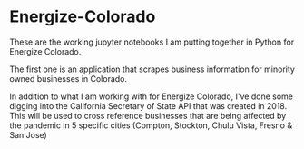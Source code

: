 # Energize-Colorado

These are the working jupyter notebooks I am putting together in Python for Energize Colorado.

The first one is an application that scrapes business information for minority owned businesses in Colorado.

In addition to what I am working with for Energize Colorado, I've done some digging into the California Secretary of State API that was created in 2018.  This will be used to cross reference businesses that are being affected by the pandemic in 5 specific cities (Compton, Stockton, Chulu Vista, Fresno & San Jose)

